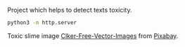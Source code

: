 Project which helps to detect texts toxicity.

```bash
python3 -m http.server
```

Toxic slime image <a href="https://pixabay.com/pl/users/clker-free-vector-images-3736/?utm_source=link-attribution&amp;utm_medium=referral&amp;utm_campaign=image&amp;utm_content=41294"> Clker-Free-Vector-Images</a> from <a href="https://pixabay.com/pl/?utm_source=link-attribution&amp;utm_medium=referral&amp;utm_campaign=image&amp;utm_content=41294"> Pixabay</a>.

